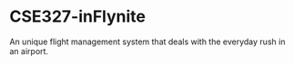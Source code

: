 # CSE327-inFlynite
An unique flight management system that deals with the everyday rush in an airport.
